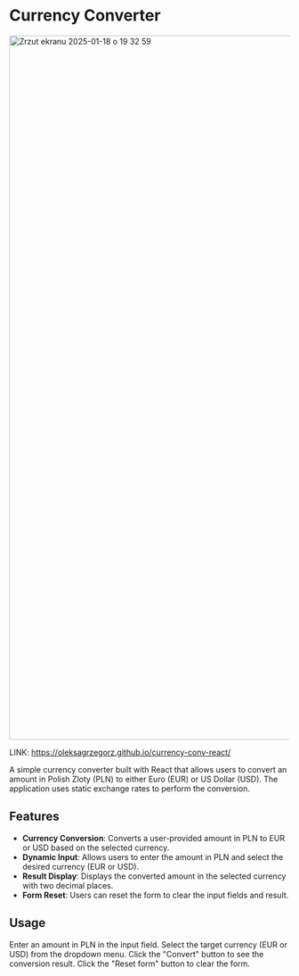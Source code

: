 # Currency Converter
<img width="1263" alt="Zrzut ekranu 2025-01-18 o 19 32 59" src="https://github.com/user-attachments/assets/71877ca1-9c7a-42d9-bc81-d6b269c81130" />


LINK: https://oleksagrzegorz.github.io/currency-conv-react/



A simple currency converter built with React that allows users to convert an amount in Polish Zloty (PLN) to either Euro (EUR) or US Dollar (USD). The application uses static exchange rates to perform the conversion.

## Features

- **Currency Conversion**: Converts a user-provided amount in PLN to EUR or USD based on the selected currency.
- **Dynamic Input**: Allows users to enter the amount in PLN and select the desired currency (EUR or USD).
- **Result Display**: Displays the converted amount in the selected currency with two decimal places.
- **Form Reset**: Users can reset the form to clear the input fields and result.

## Usage
Enter an amount in PLN in the input field.
Select the target currency (EUR or USD) from the dropdown menu.
Click the "Convert" button to see the conversion result.
Click the "Reset form" button to clear the form.
